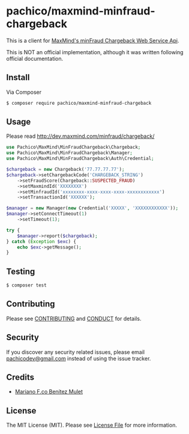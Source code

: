 # pachico/maxmind-minfraud-chargeback

This is a client for [MaxMind's minFraud Chargeback Web Service Api](http://dev.maxmind.com/minfraud/chargeback/).

This is NOT an official implementation, although it was written following official documentation.

## Install

Via Composer

```bash
$ composer require pachico/maxmind-minfraud-chargeback
```

## Usage

Please read http://dev.maxmind.com/minfraud/chargeback/


```php
use Pachico\MaxMind\MinFraudChargeback\Chargeback;
use Pachico\MaxMind\MinFraudChargeback\Manager;
use Pachico\MaxMind\MinFraudChargeback\Auth\Credential;

$chargeback = new Chargeback('77.77.77.77');
$chargeback->setChargebackCode('CHARGEBACK_STRING')
    ->setFraudScore(Chargeback::SUSPECTED_FRAUD)
    ->setMaxmindId('XXXXXXXX')
    ->setMinfraudId('xxxxxxxx-xxxx-xxxx-xxxx-xxxxxxxxxxxx')
    ->setTransactionId('XXXXXX');

$manager = new Manager(new Credential('XXXXX', 'XXXXXXXXXXXX'));
$manager->setConnectTimeout(1)
    ->setTimeout(1);

try {
    $manager->report($chargeback);
} catch (Exception $exc) {
    echo $exc->getMessage();
}
```

## Testing

``` bash
$ composer test
```

## Contributing

Please see [CONTRIBUTING](CONTRIBUTING.md) and [CONDUCT](CONDUCT.md) for details.

## Security

If you discover any security related issues, please email pachicodev@gmail.com instead of using the issue tracker.

## Credits

- [Mariano F.co Benítez Mulet](https://github.com/pachico/)

## License

The MIT License (MIT). Please see [License File](LICENSE.md) for more information.

[ico-version]: https://img.shields.io/packagist/v/pachico/maxmind-minfraud-chargeback.svg?style=flat-square
[ico-license]: https://img.shields.io/badge/license-MIT-brightgreen.svg?style=flat-square
[ico-travis]: https://img.shields.io/travis/pachico/maxmind-minfraud-chargeback/master.svg?style=flat-square
[ico-scrutinizer]: https://img.shields.io/scrutinizer/coverage/g/pachico/maxmind-minfraud-chargeback.svg?style=flat-square
[ico-code-quality]: https://img.shields.io/scrutinizer/g/pachico/maxmind-minfraud-chargeback.svg?style=flat-square
[ico-downloads]: https://img.shields.io/packagist/dt/pachico/maxmind-minfraud-chargeback.svg?style=flat-square

[link-packagist]: https://packagist.org/packages/pachico/maxmind-minfraud-chargeback
[link-travis]: https://travis-ci.org/pachico/maxmind-minfraud-chargeback
[link-scrutinizer]: https://scrutinizer-ci.com/g/pachico/maxmind-minfraud-chargeback/code-structure
[link-code-quality]: https://scrutinizer-ci.com/g/pachico/maxmind-minfraud-chargeback
[link-downloads]: https://packagist.org/packages/pachico/maxmind-minfraud-chargeback
[link-author]: https://github.com/pachico
